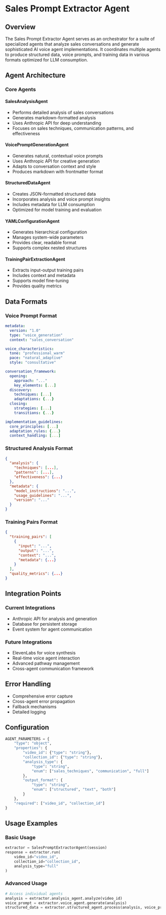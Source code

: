 # Sales Prompt Extractor Agent

## Overview
The Sales Prompt Extractor Agent serves as an orchestrator for a suite of specialized agents that analyze sales conversations and generate sophisticated AI voice agent implementations. It coordinates multiple agents to produce structured data, voice prompts, and training data in various formats optimized for LLM consumption.

## Agent Architecture

### Core Agents

#### SalesAnalysisAgent
- Performs detailed analysis of sales conversations
- Generates markdown-formatted analysis
- Uses Anthropic API for deep understanding
- Focuses on sales techniques, communication patterns, and effectiveness

#### VoicePromptGenerationAgent
- Generates natural, contextual voice prompts
- Uses Anthropic API for creative generation
- Adapts to conversation context and style
- Produces markdown with frontmatter format

#### StructuredDataAgent
- Creates JSON-formatted structured data
- Incorporates analysis and voice prompt insights
- Includes metadata for LLM consumption
- Optimized for model training and evaluation

#### YAMLConfigurationAgent
- Generates hierarchical configuration
- Manages system-wide parameters
- Provides clear, readable format
- Supports complex nested structures

#### TrainingPairExtractionAgent
- Extracts input-output training pairs
- Includes context and metadata
- Supports model fine-tuning
- Provides quality metrics

## Data Formats

### Voice Prompt Format
```yaml
metadata:
  version: "1.0"
  type: "voice_generation"
  context: "sales_conversation"

voice_characteristics:
  tone: "professional_warm"
  pace: "natural_adaptive"
  style: "consultative"

conversation_framework:
  opening:
    approach: "..."
    key_elements: [...]
  discovery:
    techniques: [...]
    adaptations: {...}
  closing:
    strategies: [...]
    transitions: {...}

implementation_guidelines:
  core_principles: [...]
  adaptation_rules: {...}
  context_handling: [...]
```

### Structured Analysis Format
```json
{
  "analysis": {
    "techniques": [...],
    "patterns": [...],
    "effectiveness": {...}
  },
  "metadata": {
    "model_instructions": "...",
    "usage_guidelines": "...",
    "version": "..."
  }
}
```

### Training Pairs Format
```json
{
  "training_pairs": [
    {
      "input": "...",
      "output": "...",
      "context": "...",
      "metadata": {...}
    }
  ],
  "quality_metrics": {...}
}
```

## Integration Points

### Current Integrations
- Anthropic API for analysis and generation
- Database for persistent storage
- Event system for agent communication

### Future Integrations
- ElevenLabs for voice synthesis
- Real-time voice agent interaction
- Advanced pathway management
- Cross-agent communication framework

## Error Handling
- Comprehensive error capture
- Cross-agent error propagation
- Fallback mechanisms
- Detailed logging

## Configuration
```python
AGENT_PARAMETERS = {
    "type": "object",
    "properties": {
        "video_id": {"type": "string"},
        "collection_id": {"type": "string"},
        "analysis_type": {
            "type": "string",
            "enum": ["sales_techniques", "communication", "full"]
        },
        "output_format": {
            "type": "string",
            "enum": ["structured", "text", "both"]
        }
    },
    "required": ["video_id", "collection_id"]
}
```

## Usage Examples

### Basic Usage
```python
extractor = SalesPromptExtractorAgent(session)
response = extractor.run(
    video_id="video_id",
    collection_id="collection_id",
    analysis_type="full"
)
```

### Advanced Usage
```python
# Access individual agents
analysis = extractor.analysis_agent.analyze(video_id)
voice_prompt = extractor.voice_agent.generate(analysis)
structured_data = extractor.structured_agent.process(analysis, voice_prompt)
```